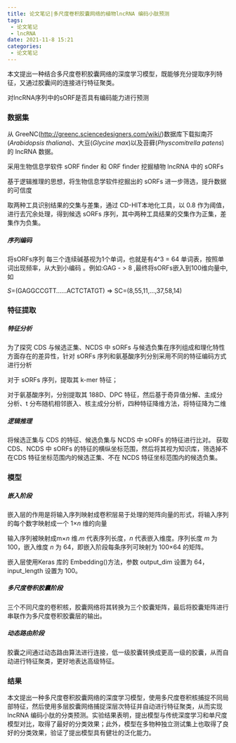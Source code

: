 ```yaml
---
title: 论文笔记|多尺度卷积胶囊网络的植物lncRNA 编码小肽预测
tags:
 - 论文笔记
 - lncRNA
date: 2021-11-8 15:21
categories:
 - 论文笔记
---
```


本文提出一种结合多尺度卷积胶囊网络的深度学习模型，既能够充分提取序列特征，又通过胶囊间的连接进行特征聚类。

对lncRNA序列中的sORF是否具有编码能力进行预测

<!--more-->

### 数据集

从 GreeNC(http://greenc.sciencedesigners.com/wiki/)数据库下载拟南芥(*Arabidopsis thaliana*)、大豆(*Glycine max*)以及苔藓(*Physcomitrella patens*)的 lncRNA 数据。

采用生物信息学软件 sORF finder 和 ORF finder 挖掘植物 lncRNA 中的 sORFs

基于逻辑推理的思想，将生物信息学软件挖掘出的 sORFs 进一步筛选，提升数据的可信度

取两种工具识别结果的交集与差集，通过 CD-HIT本地化工具，以 0.8 作为阈值，进行去冗余处理，得到候选 sORFs 序列，其中两种工具结果的交集作为正集，差集作为负集。

##### 序列编码

将sORFs序列 每三个连续碱基视为1个单词，也就是有4^3 = 64 单词表，按照单词出现频率，从大到小编码 。例如:GAG - > 8 ,最终将sORFs嵌入到100维向量中,如

*S*=(GAGGCCGTT……ACTCTATGT)  =>  SC=(8,55,11,…,37,58,14)

### 特征提取

##### 特征分析

为了探究 CDS 与候选正集、NCDS 中 sORFs 与候选负集在序列组成和理化特性方面存在的差异性，针对 sORFs 序列和氨基酸序列分别采用不同的特征编码方式进行分析

对于 sORFs 序列，提取其 k-mer 特征；

对于氨基酸序列，分别提取其 188D、DPC 特征，然后基于奇异值分解、主成分分析、t 分布随机相邻嵌入、核主成分分析，四种特征降维方法，将特征降为二维

##### 逻辑推理

将候选正集与 CDS 的特征、候选负集与 NCDS 中 sORFs 的特征进行比对。
获取 CDS、NCDS 中 sORFs 的特征的横纵坐标范围，然后将其视为知识库，筛选掉不在CDS 特征坐标范围内的候选正集、不在 NCDS 特征坐标范围内的候选负集。

### 模型

##### 嵌入阶段

嵌入层的作用是将输入序列映射成卷积层易于处理的矩阵向量的形式，将输入序列的每个数字映射成一个 1×*n* 维的向量

输入序列被映射成m×*n* 维.*m* 代表序列长度，*n* 代表嵌入维度。序列长度 *m* 为 100，嵌入维度 *n* 为 64，即嵌入阶段每条序列可映射为 100×64 的矩阵。

嵌入层使用Keras 库的 Embedding()方法，参数 output_dim 设置为 64，input_length 设置为 100。

##### 多尺度卷积胶囊阶段

三个不同尺度的卷积核，胶囊网络将其转换为三个胶囊矩阵，最后将胶囊矩阵进行串联作为多尺度卷积胶囊层的输出。

##### 动态路由阶段

胶囊之间通过动态路由算法进行连接，低一级胶囊转换成更高一级的胶囊，从而自动进行特征聚类，更好地表达高级特征。

### 结果

本文提出一种多尺度卷积胶囊网络的深度学习模型，使用多尺度卷积核捕捉不同局部特征，然后使用多层胶囊网络捕捉深层次特征并自动进行特征聚类，从而实现 lncRNA 编码小肽的分类预测。实验结果表明，提出模型与传统深度学习和单尺度模型对比，取得了最好的分类效果；此外，模型在多物种独立测试集上也取得了良好的分类效果，验证了提出模型具有健壮的泛化能力。

